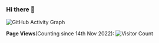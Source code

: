 ### Hi there 👋

<!--
**CristianSosaEspadas/CristianSosaEspadas** is a ✨ _special_ ✨ repository because its `README.md` (this file) appears on your GitHub profile.

Here are some ideas to get you started:

- 🔭 I’m currently working on ...
- 🌱 I’m currently learning ...
- 👯 I’m looking to collaborate on ...
- 🤔 I’m looking for help with ...
- 💬 Ask me about ...
- 📫 How to reach me: ...
- 😄 Pronouns: ...
- ⚡ Fun fact: ...
-->

![GitHub Activity Graph](https://activity-graph.herokuapp.com/graph?username=cristiansosaespadas&theme=dracula&hide_border=true)

**Page Views**(Counting since 14th Nov 2022): ![Visitor Count](https://profile-counter.glitch.me/cristiansosaespadas/count.svg)
